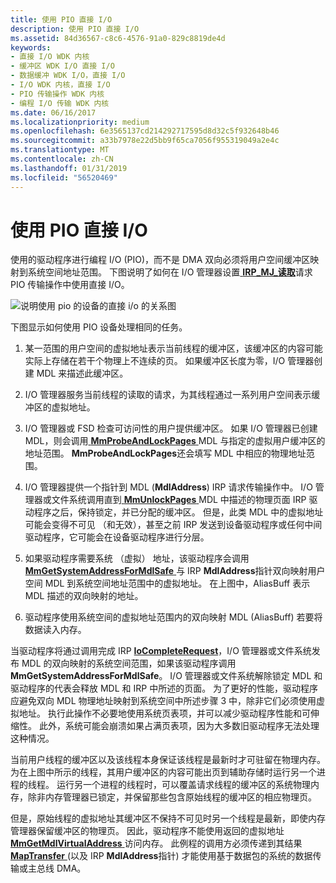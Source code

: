 ```yaml
---
title: 使用 PIO 直接 I/O
description: 使用 PIO 直接 I/O
ms.assetid: 84d36567-c8c6-4576-91a0-829c8819de4d
keywords:
- 直接 I/O WDK 内核
- 缓冲区 WDK I/O 直接 I/O
- 数据缓冲 WDK I/O，直接 I/O
- I/O WDK 内核，直接 I/O
- PIO 传输操作 WDK 内核
- 编程 I/O 传输 WDK 内核
ms.date: 06/16/2017
ms.localizationpriority: medium
ms.openlocfilehash: 6e3565137cd214292717595d8d32c5f932648b46
ms.sourcegitcommit: a33b7978e22d5bb9f65ca7056f955319049a2e4c
ms.translationtype: MT
ms.contentlocale: zh-CN
ms.lasthandoff: 01/31/2019
ms.locfileid: "56520469"
---
```

# <a name="using-direct-io-with-pio"></a>使用 PIO 直接 I/O





使用的驱动程序进行编程 I/O (PIO)，而不是 DMA 双向必须将用户空间缓冲区映射到系统空间地址范围。 下图说明了如何在 I/O 管理器设置[ **IRP\_MJ\_读取**](https://msdn.microsoft.com/library/windows/hardware/ff550794)请求 PIO 传输操作中使用直接 I/O。

![说明使用 pio 的设备的直接 i/o 的关系图](images/3mdlpio.png)

下图显示如何使用 PIO 设备处理相同的任务。

1.  某一范围的用户空间的虚拟地址表示当前线程的缓冲区，该缓冲区的内容可能实际上存储在若干个物理上不连续的页。 如果缓冲区长度为零，I/O 管理器创建 MDL 来描述此缓冲区。

2.  I/O 管理器服务当前线程的读取的请求，为其线程通过一系列用户空间表示缓冲区的虚拟地址。

3.  I/O 管理器或 FSD 检查可访问性的用户提供缓冲区。 如果 I/O 管理器已创建 MDL，则会调用[ **MmProbeAndLockPages** ](https://msdn.microsoft.com/library/windows/hardware/ff554664) MDL 与指定的虚拟用户缓冲区的地址范围。 **MmProbeAndLockPages**还会填写 MDL 中相应的物理地址范围。

4.  I/O 管理器提供一个指针到 MDL (**MdlAddress**) IRP 请求传输操作中。 I/O 管理器或文件系统调用直到[ **MmUnlockPages** ](https://msdn.microsoft.com/library/windows/hardware/ff556381) MDL 中描述的物理页面 IRP 驱动程序之后，保持锁定，并已分配的缓冲区。 但是，此类 MDL 中的虚拟地址可能会变得不可见 （和无效），甚至之前 IRP 发送到设备驱动程序或任何中间驱动程序，它可能会在设备驱动程序进行分层。

5.  如果驱动程序需要系统 （虚拟） 地址，该驱动程序会调用[ **MmGetSystemAddressForMdlSafe** ](https://msdn.microsoft.com/library/windows/hardware/ff554559)与 IRP **MdlAddress**指针双向映射用户空间 MDL 到系统空间地址范围中的虚拟地址。 在上图中，AliasBuff 表示 MDL 描述的双向映射的地址。

6.  驱动程序使用系统空间的虚拟地址范围内的双向映射 MDL (AliasBuff) 若要将数据读入内存。

当驱动程序将通过调用完成 IRP [ **IoCompleteRequest**](https://msdn.microsoft.com/library/windows/hardware/ff548343)，I/O 管理器或文件系统发布 MDL 的双向映射的系统空间范围，如果该驱动程序调用**MmGetSystemAddressForMdlSafe**。 I/O 管理器或文件系统解除锁定 MDL 和驱动程序的代表会释放 MDL 和 IRP 中所述的页面。 为了更好的性能，驱动程序应避免双向 MDL 物理地址映射到系统空间中所述步骤 3 中，除非它们必须使用虚拟地址。 执行此操作不必要地使用系统页表项，并可以减少驱动程序性能和可伸缩性。 此外，系统可能会崩溃如果占满页表项，因为大多数旧驱动程序无法处理这种情况。

当前用户线程的缓冲区以及该线程本身保证该线程是最新时才可驻留在物理内存。 为在上图中所示的线程，其用户缓冲区的内容可能出页到辅助存储时运行另一个进程的线程。 运行另一个进程的线程时，可以覆盖请求线程的缓冲区的系统物理内存，除非内存管理器已锁定，并保留那些包含原始线程的缓冲区的相应物理页。

但是，原始线程的虚拟地址其缓冲区不保持不可见时另一个线程是最新，即使内存管理器保留缓冲区的物理页。 因此，驱动程序不能使用返回的虚拟地址[ **MmGetMdlVirtualAddress** ](https://msdn.microsoft.com/library/windows/hardware/ff554539)访问内存。 此例程的调用方必须传递到其结果[ **MapTransfer** ](https://msdn.microsoft.com/library/windows/hardware/ff554402) (以及 IRP **MdlAddress**指针) 才能使用基于数据包的系统的数据传输或主总线 DMA。

 

 




